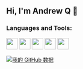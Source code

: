 ## Hi, I'm Andrew Q 👋

### Languages and Tools:
<p align="left">
  <img src="https://media3.giphy.com/media/ln7z2eWriiQAllfVcn/200w.webp" width="30">
  <img src="https://i.giphy.com/media/VgGthkhUvGgOit7Y9i/200.webp" width="30">
   <img src="https://i.giphy.com/media/IdyAQJVN2kVPNUrojM/200.webp" width="30">
  <img src="https://i.giphy.com/media/eNAsjO55tPbgaor7ma/200w.webp" width="30">
  <img src="https://i.giphy.com/media/KzJkzjggfGN5Py6nkT/200.webp" width="30">
</p>

[![我的 GitHub 数据](https://github-readme-stats.vercel.app/api?username=io-o&theme=dark)]()
